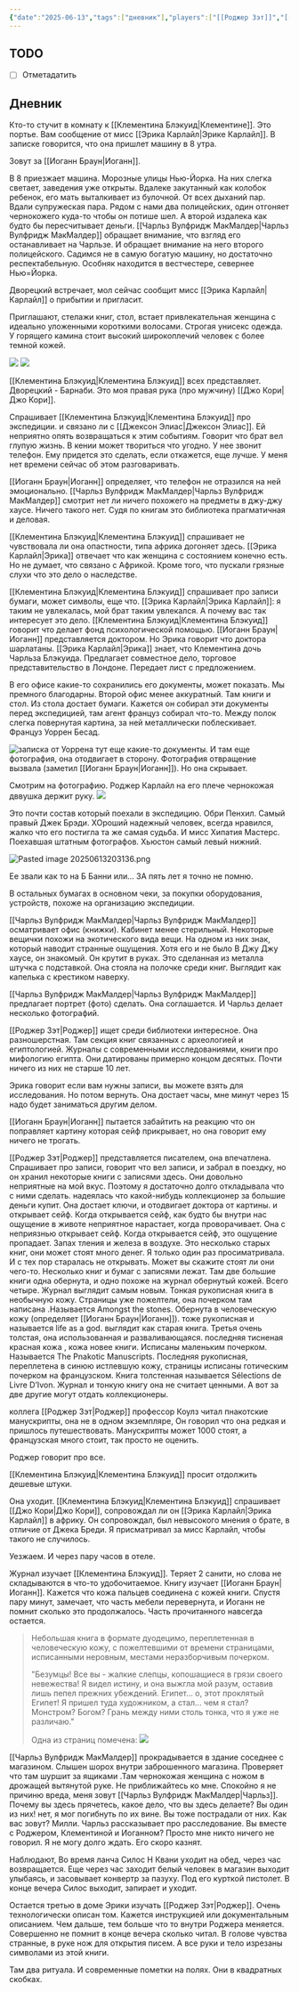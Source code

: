 ```yaml
---
{"date":"2025-06-13","tags":["дневник"],"players":["[[Роджер Зэт]]","[[Иоганн Браун]]","[[Чарльз Вулфридж МакМалдер\|Чарльз Вулфридж МакМалдер]]","[[Клементина Блэкуид\|Клементина Блэкуид]]"],"campaign":"[[Маски Ньярлахотепа]]","world-date":"23 января 1925","world-time-start":"6:00","dg-publish":true,"previous-session":"[[26 мая 2025]]","next-session":"[[17 июня 2025]]","permalink":"/13-iyunya-2025/","dgPassFrontmatter":true}
---
```



## TODO
- [ ] Отметадатить

## Дневник
Кто-то стучит в комнату к [[Клементина Блэкуид\|Клементине]]. Это портье. Вам сообщение от мисс [[Эрика Карлайл\|Эрике Карлайл]]. В записке говорится, что она пришлет машину в 8 утра. 

Зовут за [[Иоганн Браун\|Иоганн]].

В 8 приезжает машина. Морозные улицы Нью-Йорка. На них слегка светает, заведения уже открыты. Вдалеке закутанный как колобок ребенок, его мать выталкивает из булочной. От всех дыханий пар. Вдали супружеская пара. Рядом с нами два полицейских, один отгоняет чернокожего куда-то чтобы он потише шел. А второй издалека как будто бы пересчитывает деньги. [[Чарльз Вулфридж МакМалдер\|Чарльз Вулфридж МакМалдер]] обращает внимание, что взгляд его останавливает на Чарльзе. И обращает внимание на него второго полицейского. Садимся не в самую богатую машину, но достаточно респектабельную. Особняк находится в вестчестере, севернее Нью=Йорка. 

Дворецкий встречает, мол сейчас сообщит мисс [[Эрика Карлайл\|Карлайл]] о прибытии и пригласит.

Приглашают, стелажи книг, стол, встает привлекательная женщина с идеально уложенными короткими волосами. Строгая унисекс одежда. У горящего камина стоит высокий широкоплечий человек с более темной кожей. 

![](https://foundry.owlbeardm.com/CoC/npc/mon/portraits/ERICA%20CARLYLE.png)
![](https://foundry.owlbeardm.com/CoC/npc/mon/portraits/JOE%20COREY.png)

[[Клементина Блэкуид\|Клементина Блэкуид]] всех представляет. Дворецкий - Барнаби. Это моя правая рука (про мужчину) [[Джо Кори\|Джо Кори]].

Спрашивает [[Клементина Блэкуид\|Клементина Блэкуид]] про экспедиции. и связано ли с [[Джексон Элиас\|Джексон Элиас]]. Ей неприятно опять возвращаться к этим событиям. Говорит что брат вел глупую жизнь. В кении может твориться что угодно. У нее звонит телефон. Ему придется это сделать, если откажется, еще лучше. У меня нет времени сейчас об этом разговаривать. 

[[Иоганн Браун\|Иоганн]] определяет, что телефон не отразился на ней эмоционально. [[Чарльз Вулфридж МакМалдер\|Чарльз Вулфридж МакМалдер]] смотрит нет ли ничего похожего на предметы в джу-джу хаусе. Ничего такого нет. Судя по книгам это библиотека прагматичная и деловая. 

[[Клементина Блэкуид\|Клементина Блэкуид]] спрашивает не чувствовала ли она опастности, типа африка догоняет здесь. [[Эрика Карлайл\|Эрика]] отвечает что как женщина с состоянием конечно есть. Но не думает, что связано с Африкой. Кроме того, что пускали грязные слухи что это дело о наследстве. 

[[Клементина Блэкуид\|Клементина Блэкуид]] спрашивает про записи бумаги, может символы, еще что. [[Эрика Карлайл\|Эрика Карлайл]]: я таким не увлекалась, мой брат таким увлекался. А почему вас так интересует это дело.  [[Клементина Блэкуид\|Клементина Блэкуид]] говорит что делает фонд психологической помощью. [[Иоганн Браун\|Иоганн]] представляется доктором. Но Эрика говорит что доктора шарлатаны. [[Эрика Карлайл\|Эрика]] знает, что Клементина дочь Чарльза Блэкуида. Предлагает совместное дело, торговое представительство в Лондоне. Передает лист с предложением. 

В его офисе какие-то сохранились его документы, может показать. Мы премного благодарны. Второй офис менее аккуратный. Там книги и стол. Из стола достает бумаги. Кажется он собирал эти документы перед экспедицией, там агент француз собирал что-то. Между полок слегка повернутая картина, за ней металлически поблескивает. Француз Уоррен Бесад. 

![записка от Уоррена](https://foundry.owlbeardm.com/CoC/papers/america/1.png)
тут еще какие-то документы. И там еще фотография, она отодвигает в сторону. Фотография отвращение вызвала (заметил [[Иоганн Браун\|Иоганн]]). Но она скрывает. 

Смотрим на фотографию. Роджер Карлайл на его плече чернокожая дввушка держит руку. 
![](https://foundry.owlbeardm.com/pasted_images/pasted_image_1749838932387.png)

Это почти состав который поехали в экспедицию. Обри Пенхил. Самый правый Джек Брэди. ХОроший надежный человек, всегда нравился, жалко что его постигла та же самая судьба. И мисс Хипатия Мастерс. Поехавшая штатным фотографов. Хьюстон самый левый нижний.

![Pasted image 20250613203136.png](/img/user/Pasted%20image%2020250613203136.png)

Ее звали как то на Б Банни или... ЗА пять лет я точно не помню. 

В остальных бумагах в основном чеки, за покупки оборудования, устройств, похоже на организацию экспедиции. 

[[Чарльз Вулфридж МакМалдер\|Чарльз Вулфридж МакМалдер]] осматривает офис (книжки). Кабинет менее стерильный. Некоторые вещички похожи на экотического вида вещи. На одном из них знак, который наводит странные ощущения. Хотя его и не было В Джу Джу хаусе, он знакомый. Он крутит в руках. Это сделанная из металла штучка с подставкой. Она стояла на полочке среди книг. Выглядит как капелька с крестиком наверху. 

[[Чарльз Вулфридж МакМалдер\|Чарльз Вулфридж МакМалдер]] предлагает портрет (фото) сделать. Она соглашается. И Чарльз делает несколько фотографий. 

[[Роджер Зэт\|Роджер]] ищет среди библиотеки интересное. Она разношерстная. Там секция книг связанных с археологией и египтологией. Журналы с современными исследованиями, книги про мифологию египта. Они датированы примерно концом десятых. Почти ничего из них не старше 10 лет.

Эрика говорит если вам нужны записи, вы можете взять для исследования. Но потом вернуть. Она достает часы, мне минут через 15 надо будет заниматься другим делом. 

[[Иоганн Браун\|Иоганн]] пытается забайтить на реакцию что он поправляет картину которая сейф прикрывает, но она говорит ему ничего не трогать.

[[Роджер Зэт\|Роджер]] представляется писателем, она впечатлена. Спрашивает про записи, говорит что вел записи, и забрал в поездку, но он хранил некоторые книги с записями здесь. Они довольно неприятные на мой вкус. Поэтому я достаточно долго откладывала что с ними сделать. надеялась что какой-нибудь коллекционер за большие деньги купит. Она достает ключи, и отодвигает доктора от картины. и открывает сейф. Когда открывается сейф, как будто бы внутри нас ощущение в животе неприятное нарастает, когда проворачивает. Она с неприязнью открывает сейф. Когда открывается сейф, это ощущение пропадает. Запах тления и железа в воздухе. Это несколько старых книг, они может стоят много денег. Я только один раз просиматривала. И с тех пор старалась не открывать. Может вы скажите стоят ли они чего-то. Несколько книг и бумаг с записями лежат. Там две большие книги одна обернута, и одно похоже на журнал обернутый кожей. Всего четыре. Журнал выглядит самым новым. Тонкая рукописная книга в необычную кожу. Страницы уже пожелтели, она почерком там написана .Называется Amongst the stones. Обернута в человеческую кожу (определяет [[Иоганн Браун\|Иоганн]]). тоже рукописная и называется life as a god. выглядит как старая книга. Третья очень толстая, она использованная и разваливающаяся. последняя тисненая красная кожа , кожа новее книги. Исписаны маленьким почерком. Называется  The Pnakotic Manuscripts. Последняя рукописная, переплетена в синюю истлевшую кожу, страницы исписаны готическим почерком на французском. Книга толстенная называется Sélections de Livre D’Ivon. Журнал и тонкую книгу она не считает ценными. А вот за две другие могут отдать коллекционеры. 

коллега [[Роджер Зэт\|Роджер]] профессор Коулз читал пнакотские манускрипты, она не в одном экземпляре, Он говорил что она редкая и пришлось путешествовать. Манускрипты может 1000 стоят, а французская много стоит, так просто не оценить.

Роджер говорит про все. 

[[Клементина Блэкуид\|Клементина Блэкуид]] просит отдолжить дешевые штуки. 

Она уходит. [[Клементина Блэкуид\|Клементина Блэкуид]] спрашивает [[Джо Кори\|Джо Кори]], сопровождал ли он [[Эрика Карлайл\|Эрика Карлайл]] в африку. Он сопровождал, был невысокого мнения о брате, в отличие от Джека Бреди. Я присматривал за мисс Карлайл, чтобы такого не случилось. 

Уезжаем. И через пару часов в отеле. 

Журнал изучает [[Клементина Блэкуид]]. Теряет 2 санити, но слова не складываются в что-то удобочитаемое. Книгу изучает [[Иоганн Браун\|Иоганн]]. Кажется что кожа пальцев соединена с кожей книги. Спустя пару минут, замечает, что часть мебели перевернута, и Иоганн не помнит сколько это продолжалось. Часть  прочитанного навсегда остается. 

> Небольшая книга в формате дуодецимо, переплетенная в человеческую кожу, с пожелтевшими от времени страницами, исписанными неровным, местами неразборчивым почерком.
> 
> "Безумцы! Все вы - жалкие слепцы, копошащиеся в грязи своего невежества! Я видел истину, и она выжгла мой разум, оставив лишь пепел прежних убеждений. Египет... о, этот проклятый Египет! Я пришел туда художником, а стал... чем я стал? Монстром? Богом? Грань между ними столь тонка, что я уже не различаю."
> 
> 
> Одна из страниц помечена:
> ![](https://foundry.owlbeardm.com/CoC/papers/america/14.png)

[[Чарльз Вулфридж МакМалдер]] прокрадывается в здание соседнее с магазином. Слышен шорох внутри заброшенного магазина. Проверяет что там шуршит за ящиками .Там чернокожая женщина с ножом в дрожащей вытянутой руке. Не приближайтесь ко мне. Спокойно я не причиню вреда, меня зовут [[Чарльз Вулфридж МакМалдер\|Чарльз]]. Почему вы здесь прячетесь, какое дело, что вы здесь делаете? Вы один из них! нет, я мог погибнуть по их вине. Вы тоже пострадали от них. Как вас зовут? Милли. Чарльз рассказывает про расследование. Вы вместе с Роджером, Клементиной и Иоганном?  Просто мне никто ничего не говорил. Я не могу долго ждать. Его скоро казнят.

Наблюдают, Во время ланча Силос Н Квани  уходит на обед, через час возвращается.  Еще через час заходит белый человек в магазин выходит улыбаясь, и засовывает конвертр за пазуху. Под его курткой пистолет. В конце вечера Силос выходит, запирает и уходит. 

Остается третью в доме Эрики изучать [[Роджер Зэт\|Роджер]]. Очень технологически описан том. Кажется инструкцией или документальным описанием. Чем дальше, тем больше что то внутри Роджера меняется. Совершенно не помнит в конце вечера сколько читал. В голове чувства странные, в руке нож для открытия писем. А все руки и тело изрезаны символами из этой книги.

Там два ритуала. И современные пометки на полях. Они в квадратных скобках. 

